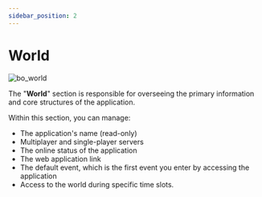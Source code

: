 ```yaml
---
sidebar_position: 2
---
```


# World

![bo_world](/img/bo_world.png)

The "**World**" section is responsible for overseeing the primary information and core structures of the application. 

Within this section, you can manage:

- The application's name (read-only)
- Multiplayer and single-player servers
- The online status of the application
- The web application link
- The default event, which is the first event you enter by accessing the application
- Access to the world during specific time slots.
